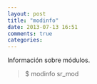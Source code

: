 ```yaml
---
layout: post
title: "modinfo"
date: 2013-07-13 16:51
comments: true
categories: 
---
```

Información sobre módulos.

>$ modinfo sr_mod

